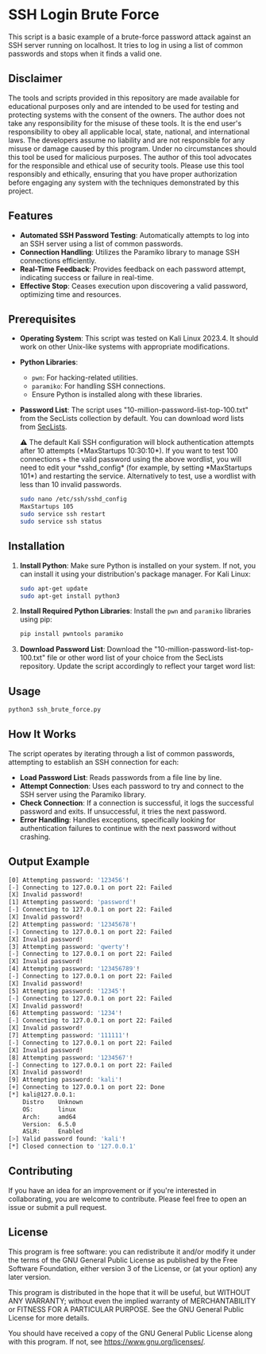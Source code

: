 # SSH Login Brute Force

This script is a basic example of a brute-force password attack against an SSH server running on localhost. It tries to log in using a list of common passwords and stops when it finds a valid one.

## Disclaimer

The tools and scripts provided in this repository are made available for educational purposes only and are intended to be used for testing and protecting systems with the consent of the owners. The author does not take any responsibility for the misuse of these tools. It is the end user's responsibility to obey all applicable local, state, national, and international laws. The developers assume no liability and are not responsible for any misuse or damage caused by this program. Under no circumstances should this tool be used for malicious purposes. The author of this tool advocates for the responsible and ethical use of security tools. Please use this tool responsibly and ethically, ensuring that you have proper authorization before engaging any system with the techniques demonstrated by this project.

## Features

- **Automated SSH Password Testing**: Automatically attempts to log into an SSH server using a list of common passwords.
- **Connection Handling**: Utilizes the Paramiko library to manage SSH connections efficiently.
- **Real-Time Feedback**: Provides feedback on each password attempt, indicating success or failure in real-time.
- **Effective Stop**: Ceases execution upon discovering a valid password, optimizing time and resources.

## Prerequisites

- **Operating System**: This script was tested on Kali Linux 2023.4. It should work on other Unix-like systems with appropriate modifications.
- **Python Libraries**:
    - `pwn`: For hacking-related utilities.
    - `paramiko`: For handling SSH connections.
    - Ensure Python is installed along with these libraries.
- **Password List**: The script uses "10-million-password-list-top-100.txt" from the SecLists collection by default. You can download word lists from [SecLists](https://github.com/danielmiessler/SecLists/tree/master/Passwords/Common-Credentials).
    
    <aside>
    ⚠️ The default Kali SSH configuration will block authentication attempts after 10 attempts (*MaxStartups 10:30:10*). If you want to test 100 connections + the valid password using the above wordlist, you will need to edit your *sshd_config* (for example, by setting *MaxStartups 101*) and restarting the service. Alternatively to test, use a wordlist with less than 10 invalid passwords.
    </aside>
    
    ```bash
    sudo nano /etc/ssh/sshd_config
    MaxStartups 105
    sudo service ssh restart
    sudo service ssh status
    ```
## Installation

1. **Install Python**: Make sure Python is installed on your system. If not, you can install it using your distribution's package manager. For Kali Linux:
    
    ```bash
    sudo apt-get update
    sudo apt-get install python3
    
    ```
    
2. **Install Required Python Libraries**: Install the `pwn` and `paramiko` libraries using pip:
    
    ```bash
    pip install pwntools paramiko
    ```
    
3. **Download Password List**: Download the "10-million-password-list-top-100.txt" file or other word list of your choice from the SecLists repository. Update the script accordingly to reflect your target word list:
    
    [](https://github.com/danielmiessler/SecLists/tree/master/Passwords/Common-Credentials)
    

## Usage

```bash
python3 ssh_brute_force.py
```

## How It Works

The script operates by iterating through a list of common passwords, attempting to establish an SSH connection for each:

- **Load Password List**: Reads passwords from a file line by line.
- **Attempt Connection**: Uses each password to try and connect to the SSH server using the Paramiko library.
- **Check Connection**: If a connection is successful, it logs the successful password and exits. If unsuccessful, it tries the next password.
- **Error Handling**: Handles exceptions, specifically looking for authentication failures to continue with the next password without crashing.

## Output Example

```bash
[0] Attempting password: '123456'!
[-] Connecting to 127.0.0.1 on port 22: Failed
[X] Invalid password!
[1] Attempting password: 'password'!
[-] Connecting to 127.0.0.1 on port 22: Failed
[X] Invalid password!
[2] Attempting password: '12345678'!
[-] Connecting to 127.0.0.1 on port 22: Failed
[X] Invalid password!
[3] Attempting password: 'qwerty'!
[-] Connecting to 127.0.0.1 on port 22: Failed
[X] Invalid password!
[4] Attempting password: '123456789'!
[-] Connecting to 127.0.0.1 on port 22: Failed
[X] Invalid password!
[5] Attempting password: '12345'!
[-] Connecting to 127.0.0.1 on port 22: Failed
[X] Invalid password!
[6] Attempting password: '1234'!
[-] Connecting to 127.0.0.1 on port 22: Failed
[X] Invalid password!
[7] Attempting password: '111111'!
[-] Connecting to 127.0.0.1 on port 22: Failed
[X] Invalid password!
[8] Attempting password: '1234567'!
[-] Connecting to 127.0.0.1 on port 22: Failed
[X] Invalid password!
[9] Attempting password: 'kali'!
[+] Connecting to 127.0.0.1 on port 22: Done
[*] kali@127.0.0.1:
    Distro    Unknown 
    OS:       linux
    Arch:     amd64
    Version:  6.5.0
    ASLR:     Enabled
[>] Valid password found: 'kali'!
[*] Closed connection to '127.0.0.1'
```

## Contributing

If you have an idea for an improvement or if you're interested in collaborating, you are welcome to contribute. Please feel free to open an issue or submit a pull request.

## License

This program is free software: you can redistribute it and/or modify it under the terms of the GNU General Public License as published by the Free Software Foundation, either version 3 of the License, or (at your option) any later version.

This program is distributed in the hope that it will be useful, but WITHOUT ANY WARRANTY; without even the implied warranty of MERCHANTABILITY or FITNESS FOR A PARTICULAR PURPOSE. See the GNU General Public License for more details.

You should have received a copy of the GNU General Public License along with this program. If not, see https://www.gnu.org/licenses/.

